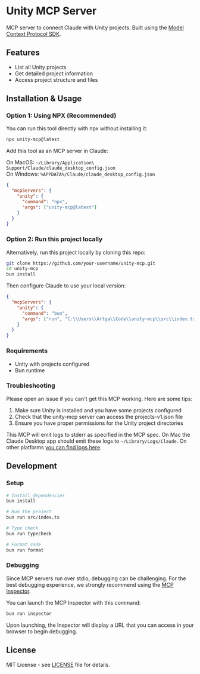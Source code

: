 # Unity MCP Server

MCP server to connect Claude with Unity projects. Built using the
[Model Context Protocol SDK](https://github.com/modelcontextprotocol/typescript-sdk).

## Features

- List all Unity projects
- Get detailed project information
- Access project structure and files

## Installation & Usage

### Option 1: Using NPX (Recommended)

You can run this tool directly with npx without installing it:

```bash
npx unity-mcp@latest
```

Add this tool as an MCP server in Claude:

On MacOS: `~/Library/Application\ Support/Claude/claude_desktop_config.json`  
On Windows: `%APPDATA%/Claude/claude_desktop_config.json`

```json
{
  "mcpServers": {
    "unity": {
      "command": "npx",
      "args": ["unity-mcp@latest"]
    }
  }
}
```

### Option 2: Run this project locally

Alternatively, run this project locally by cloning this repo:

```bash
git clone https://github.com/your-username/unity-mcp.git
cd unity-mcp
bun install
```

Then configure Claude to use your local version:

```json
{
  "mcpServers": {
    "unity": {
      "command": "bun",
      "args": ["run", "C:\\Users\\Artga\\Code\\unity-mcp\\src\\index.ts"]
    }
  }
}
```

### Requirements

- Unity with projects configured
- Bun runtime

### Troubleshooting

Please open an issue if you can't get this MCP working. Here are some tips:

1. Make sure Unity is installed and you have some projects configured
2. Check that the unity-mcp server can access the projects-v1.json file
3. Ensure you have proper permissions for the Unity project directories

This MCP will emit logs to stderr as specified in the MCP spec. On Mac the
Claude Desktop app should emit these logs to `~/Library/Logs/Claude`. On other
platforms
[you can find logs here](https://modelcontextprotocol.io/quickstart/user#getting-logs-from-claude-for-desktop).

## Development

### Setup

```bash
# Install dependencies
bun install

# Run the project
bun run src/index.ts

# Type check
bun run typecheck

# Format code
bun run format
```

### Debugging

Since MCP servers run over stdio, debugging can be challenging. For the best
debugging experience, we strongly recommend using the
[MCP Inspector](https://github.com/modelcontextprotocol/inspector).

You can launch the MCP Inspector with this command:

```bash
bun run inspector
```

Upon launching, the Inspector will display a URL that you can access in your
browser to begin debugging.

## License

MIT License - see [LICENSE](LICENSE) file for details.
